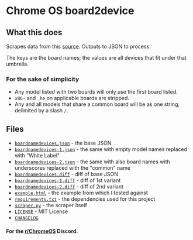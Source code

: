# Chrome OS board2device

## What this does
Scrapes data from this [source](https://www.chromium.org/chromium-os/developer-information-for-chrome-os-devices). Outputs to JSON to process.

The keys are the board names; the values are all devices that fit under that umbrella.

### For the sake of simplicity
- Any model listed with two boards will only use the first board listed.
- `x86-` and `_he` on applicable boards are stripped.
- Any and all models that share a common board will be as one string, delimited by a slash `/`.

## Files
- [`boardnamedevices.json`](boardnamedevices.json) - the base JSON
- [`boardnamedevices-1.json`](boardnamedevices-1.json) - the same with empty model names replaced with "White Label"
- [`boardnamedevices-2.json`](boardnamedevices-2.json) - the same with also board names with underscores replaced with the "common" name
- [`boardnamedevices.diff`](boardnamedevices.diff) - diff of base JSON
- [`boardnamedevices-1.diff`](boardnamedevices-1.diff) - diff of 1st variant
- [`boardnamedevices-2.diff`](boardnamedevices-2.diff) - diff of 2nd variant
- [`example.html`](example.html) - the example from which I tested against
- [`requirements.txt`](requirements.txt) - the dependencies used for this project
- [`scraper.py`](scraper.py) - the scraper itself
- [`LICENSE`](LICENSE) - MIT License
- [`CHANGELOG`](CHANGELOG)

#### For the [r/ChromeOS](https://www.reddit.com/r/chromeos) Discord.
